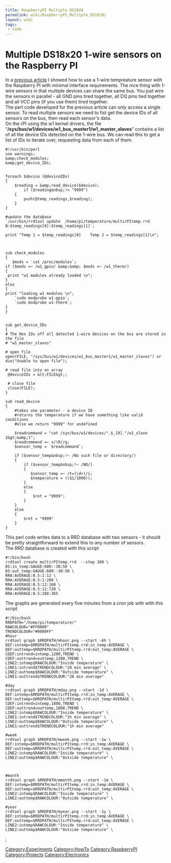 ```yaml
---
title: RaspberryPI Multiple DS1820
permalink: wiki/RaspberryPI_Multiple_DS1820/
layout: wiki
tags:
 - Code
---
```


Multiple DS18x20 1-wire sensors on the Raspberry PI  
=====================================================

In a [previous article](/wiki/RaspberryPI_DS1820 "wikilink") I showed how to
use a 1-wire tempreature sensor with the Raspberry PI with minimal
interface requirements. The nice thing with 1-wire sensors in that
multiple devices can share the same bus. You just wire the sensors in
parallel - all GND pins tired together, all DQ pins tied together and
all VCC pins (if you use them) tired together.  
The perl code developed for the previous article can only access a
single sensor. To read multiple sensors we need to fist get the device
IDs of all sensors on the bus, then read each sensor's data.  
On the rPI using the w1 kernel drivers, the file
“**/sys/bus/w1/devices/w1\_bus\_master1/w1\_master\_slaves**” contains a
list of all the device IDs detected on the 1-wire bus. We can read this
to get a list of IDs to iterate over, requesting data from each of
them.  

    #!/usr/bin/perl
    use warnings;
    &amp;check_modules;
    &amp;get_device_IDs;


    foreach $device (@deviceIDs)
    {
        $reading = &amp;read_device($device);
            if ($reading&nbsp;!= "9999")
        {
            push(@temp_readings,$reading);
        }
    }

    #update the database
    `/usr/bin/rrdtool update  /home/pi/temperature/multirPItemp.rrd N:$temp_readings[0]:$temp_readings[1]`;

    print "Temp 1 = $temp_readings[0]    Temp 2 = $temp_readings[1]\n";



    sub check_modules
    {
       $mods = `cat /proc/modules`;
    if ($mods =~ /w1_gpio/ &amp;&amp; $mods =~ /w1_therm/)
    {
     print "w1 modules already loaded \n";
    }
    else 
    {
    print "loading w1 modules \n";
        `sudo modprobe w1-gpio`;
        `sudo modprobe w1-therm`;
    } 
    }


    sub get_device_IDs
    {
    # The Hex IDs off all detected 1-wire devices on the bus are stored in the file
    # "w1_master_slaves"    

    # open file
    open(FILE, "/sys/bus/w1/devices/w1_bus_master1/w1_master_slaves") or die("Unable to open file");
     
    # read file into an array
     @deviceIDs = &lt;FILE&gt;;
     
     # close file 
     close(FILE);
    }

    sub read_device
    {
        #takes one parameter - a device ID
        #returns the temperature if we have something like valid conditions
        #else we return "9999" for undefined
        
        $readcommand = "cat /sys/bus/w1/devices/".$_[0]."/w1_slave 2&gt;&amp;1";
        $readcommand =~ s/\R//g;
        $sensor_temp = `$readcommand`;

        if ($sensor_temp&nbsp;!~ /No such file or directory/)
        {
            if ($sensor_temp&nbsp;!~ /NO/)
            {
               $sensor_temp =~ /t=(\d+)/i;
               $temperature = (($1/1000));
            }
            else
            {
                $ret = "9999";
            }
        }
        else
        {
            $ret = "9999"
        }
    }

This perl code writes data to a RRD database with two sensors - it
should be pretty straightforward to extend this to any number of
sensors.  
The RRD database is created with this script  

    #!/bin/bash
    rrdtool create multirPItemp.rrd  --step 300 \
    DS:in_temp:GAUGE:600:-30:50 \
    DS:out_temp:GAUGE:600:-30:50 \
    RRA:AVERAGE:0.5:1:12 \
    RRA:AVERAGE:0.5:1:288 \
    RRA:AVERAGE:0.5:12:168 \
    RRA:AVERAGE:0.5:12:720 \
    RRA:AVERAGE:0.5:288:365

The graphs are generated every five minutes from a cron job with with
this script  

    #!/bin/bash
    RRDPATH="/home/pi/temperature/"
    RAWCOLOUR="#FF0000"
    TRENDCOLOUR="#0000FF"
    #hour
    rrdtool graph $RRDPATH/mhour.png --start -6h \
    DEF:intemp=$RRDPATH/multirPItemp.rrd:in_temp:AVERAGE \
    DEF:outtemp=$RRDPATH/multirPItemp.rrd:out_temp:AVERAGE \
    CDEF:intrend=intemp,1200,TREND \
    CDEF:outtrend=outtemp,1200,TREND \
    LINE2:intemp$RAWCOLOUR:"Inside temperature" \
    LINE1:intrend$TRENDCOLOUR:"20 min average" \
    LINE2:outtemp$RAWCOLOUR:"Outside temperature" \
    LINE1:outtrend$TRENDCOLOUR:"20 min average"

    #day
    rrdtool graph $RRDPATH/mday.png --start -1d \
    DEF:intemp=$RRDPATH/multirPItemp.rrd:in_temp:AVERAGE \
    DEF:outtemp=$RRDPATH/multirPItemp.rrd:out_temp:AVERAGE \
    CDEF:intrend=intemp,1800,TREND \
    CDEF:outtrend=outtemp,1800,TREND \
    LINE2:intemp$RAWCOLOUR:"Inside temperature" \
    LINE1:intrend$TRENDCOLOUR:"1h min average" \
    LINE2:outtemp$RAWCOLOUR:"Outside temperature" \
    LINE1:outtrend$TRENDCOLOUR:"1h min average"

    #week
    rrdtool graph $RRDPATH/mweek.png --start -1w \
    DEF:intemp=$RRDPATH/multirPItemp.rrd:in_temp:AVERAGE \
    DEF:outtemp=$RRDPATH/multirPItemp.rrd:out_temp:AVERAGE \
    LINE2:intemp$RAWCOLOUR:"Inside temperature" \
    LINE2:outtemp$RAWCOLOUR:"Outside temperature" \



    #month
    rrdtool graph $RRDPATH/mmonth.png --start -1m \
    DEF:intemp=$RRDPATH/multirPItemp.rrd:in_temp:AVERAGE \
    DEF:outtemp=$RRDPATH/multirPItemp.rrd:out_temp:AVERAGE \
    LINE2:intemp$RAWCOLOUR:"Inside temperature" \
    LINE2:outtemp$RAWCOLOUR:"Outside temperature" \

    #year
    rrdtool graph $RRDPATH/myear.png --start -1y \
    DEF:intemp=$RRDPATH/multirPItemp.rrd:in_temp:AVERAGE \
    DEF:outtemp=$RRDPATH/multirPItemp.rrd:out_temp:AVERAGE \
    LINE2:intemp$RAWCOLOUR:"Inside temperature" \
    LINE2:outtemp$RAWCOLOUR:"Outside temperature" \

;

<Category:Experiments> <Category:HowTo> <Category:RaspberryPI>
<Category:Projects> <Category:Electronics>
